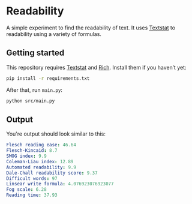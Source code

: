 # Readability

A simple experiment to find the readability of text. It uses [Textstat](https://github.com/shivam5992/textstat) to readability using a variety of formulas.

## Getting started
This repository requires [Textstat](https://github.com/shivam5992/textstat) and [Rich](https://github.com/Textualize/rich). Install them if you haven’t yet:

```bash
pip install -r requirements.txt
```

After that, run `main.py`:

```bash
python src/main.py
```

## Output

You're output should look similar to this:

```yaml
Flesch reading ease: 46.64
Flesch-Kincaid: 8.7
SMOG index: 9.9
Coleman-Liau index: 12.89
Automated readability: 9.9
Dale-Chall readability score: 9.37
Difficult words: 97
Linsear write formula: 4.076923076923077
Fog scale: 6.28
Reading time: 37.93
```